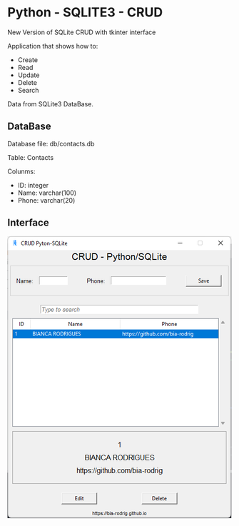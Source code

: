 # Python - SQLITE3 - CRUD
New Version of SQLite CRUD with tkinter interface

Application that shows how to:

* Create
* Read
* Update
* Delete
* Search

Data from SQLite3 DataBase.

## DataBase

Database file: db/contacts.db

Table: Contacts

Colunms:

* ID: integer
* Name: varchar(100)
* Phone: varchar(20)

## Interface

![image-20220623171630766](https://github.com/bia-rodrig/CRUD-python-sqlite3/blob/master/images/interface.png)